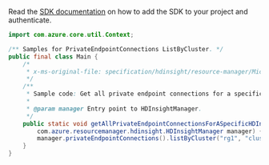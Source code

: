 Read the [SDK documentation](https://github.com/Azure/azure-sdk-for-java/blob/azure-resourcemanager-hdinsight_1.0.0-beta.5/sdk/hdinsight/azure-resourcemanager-hdinsight/README.md) on how to add the SDK to your project and authenticate.

```java
import com.azure.core.util.Context;

/** Samples for PrivateEndpointConnections ListByCluster. */
public final class Main {
    /*
     * x-ms-original-file: specification/hdinsight/resource-manager/Microsoft.HDInsight/stable/2021-06-01/examples/GetAllPrivateEndpointConnectionsInCluster.json
     */
    /**
     * Sample code: Get all private endpoint connections for a specific HDInsight cluster.
     *
     * @param manager Entry point to HDInsightManager.
     */
    public static void getAllPrivateEndpointConnectionsForASpecificHDInsightCluster(
        com.azure.resourcemanager.hdinsight.HDInsightManager manager) {
        manager.privateEndpointConnections().listByCluster("rg1", "cluster1", Context.NONE);
    }
}
```
